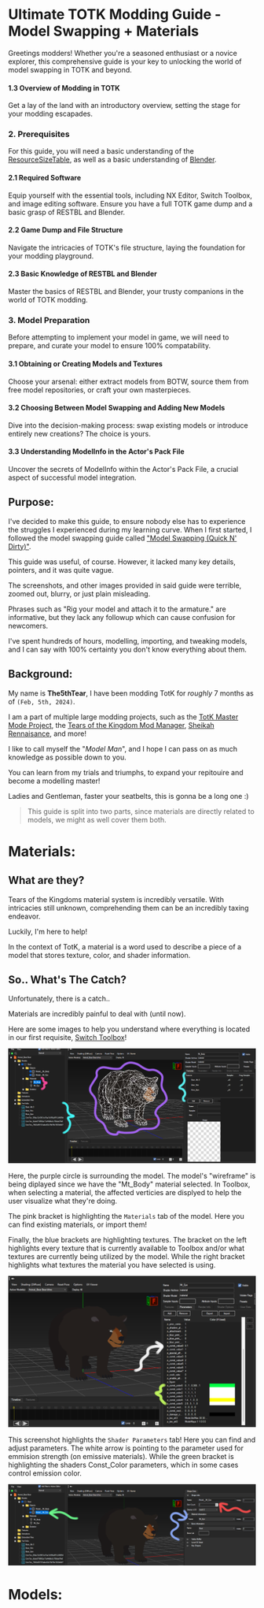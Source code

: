 # Ultimate TOTK Modding Guide - Model Swapping + Materials

Greetings modders! Whether you're a seasoned enthusiast or a novice explorer, this comprehensive guide is your key to unlocking the world of model swapping in TOTK and beyond.

#### 1.3 Overview of Modding in TOTK
Get a lay of the land with an introductory overview, setting the stage for your modding escapades.

### 2. Prerequisites
For this guide, you will need a basic understanding of the [ResourceSizeTable](/Guides/restbl-guide.md), as well as a basic understanding of [Blender](https://www.blender.org/).

#### 2.1 Required Software
Equip yourself with the essential tools, including NX Editor, Switch Toolbox, and image editing software. Ensure you have a full TOTK game dump and a basic grasp of RESTBL and Blender.

#### 2.2 Game Dump and File Structure
Navigate the intricacies of TOTK's file structure, laying the foundation for your modding playground.

#### 2.3 Basic Knowledge of RESTBL and Blender
Master the basics of RESTBL and Blender, your trusty companions in the world of TOTK modding.

### 3. Model Preparation
Before attempting to implement your model in game, we will need to prepare, and curate your model to ensure 100% compatability.

#### 3.1 Obtaining or Creating Models and Textures
Choose your arsenal: either extract models from BOTW, source them from free model repositories, or craft your own masterpieces.

#### 3.2 Choosing Between Model Swapping and Adding New Models
Dive into the decision-making process: swap existing models or introduce entirely new creations? The choice is yours.

#### 3.3 Understanding ModelInfo in the Actor's Pack File
Uncover the secrets of ModelInfo within the Actor's Pack File, a crucial aspect of successful model integration.


## Purpose:

I've decided to make this guide, to ensure nobody else has to experience the struggles I experienced during my learning curve. When I first started, I followed the model swapping guide called ["Model Swapping (Quick N' Dirty)"](https://gamebanana.com/tuts/16170).
  
This guide was useful, of course. However, it lacked many key details, pointers, and it was quite vague.
  
The screenshots, and other images provided in said guide were terrible, zoomed out, blurry, or just plain misleading.

Phrases such as "Rig your model and attach it to the armature." are informative, but they lack any followup which can cause confusion for newcomers.

I've spent hundreds of hours, modelling, importing, and tweaking models, and I can say with 100% certainty you don't know everything about them.

## Background:

My name is **The5thTear**, I have been modding TotK for *roughly* 7 months as of `(Feb, 5th, 2024)`.

I am a part of multiple large modding projects, such as the [TotK Master Mode Project](https://gamebanana.com/projects/36566), the [Tears of the Kingdom Mod Manager](https://gamebanana.com/wips/81203), [Sheikah Rennaisance](https://gamebanana.com/mods/465707), and more!

I like to call myself the "*Model Man*", and I hope I can pass on as much knowledge as possible down to you.

You can learn from my trials and triumphs, to expand your repitouire and become a modelling master!
  
Ladies and Gentleman, faster your seatbelts, this is gonna be a long one :)
  
> This guide is split into two parts, since materials are directly related to models, we might as well cover them both.

# Materials:
  
## What are they?
Tears of the Kingdoms material system is incredibly versatile. With intricacies still unknown, comprehending them can be an incredibly taxing endeavor.
  
Luckily, I'm here to help!

In the context of TotK, a material is a word used to describe a piece of a model that stores texture, color, and shader information.

## So.. What's The Catch?
Unfortunately, there is a catch..

Materials are incredibly painful to deal with (until now).

Here are some images to help you understand where everything is located in our first requisite, [Switch Toolbox](https://github.com/KillzXGaming/Switch-Toolbox)!

![BasicLayout](/Guides/ModelSwapping/Assets/Screenshot_150.png)

Here, the purple circle is surrounding the model. The model's "wireframe" is being diplayed since we have the "Mt_Body" material selected. In Toolbox, when selecting a material, the affected verticies are displyed to help the user visualize what they're doing.
  
The pink bracket is highlighting the `Materials` tab of the model. Here you can find existing materials, or import them!
  
Finally, the blue brackets are highlighting textures. The bracket on the left highlights every texture that is currently available to Toolbox and/or what textures are currently being utilized by the model. While the right bracket highlights what textures the material you have selected is using.

![ShaderParameters](/Guides/ModelSwapping/Assets/Screenshot_151.png)

This screenshot highlights the `Shader Parameters` tab! Here you can find and adjust parameters. The white arrow is pointing to the parameter used for emmision strength (on emissive materials). While the green bracket is highlighting the shaders Const_Color parameters, which in some cases control emission color.

![ObjectRelations](/Guides/ModelSwapping/Assets/Screenshot_152.png)
  
# Models: